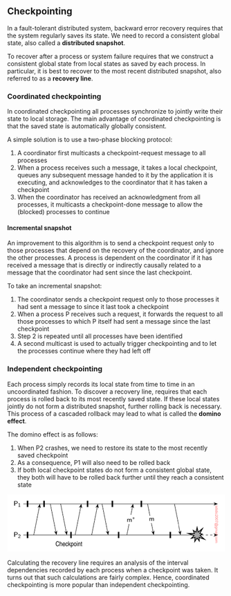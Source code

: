 ## Checkpointing

In a fault-tolerant distributed system, backward error recovery requires that the system regularly saves its state. We need to record a consistent global state, also called a **distributed snapshot**.

To recover after a process or system failure requires that we construct a consistent global state from local states as saved by each process. In particular, it is best to recover to the most recent distributed snapshot, also referred to as a **recovery line**.

### Coordinated checkpointing

In coordinated checkpointing all processes synchronize to jointly write their state to local storage. The main advantage of coordinated checkpointing is that the saved state is automatically globally consistent.

A simple solution is to use a two-phase blocking protocol:

1. A coordinator first multicasts a checkpoint-request message to all processes
2. When a process receives such a message, it takes a local checkpoint, queues any subsequent message handed to it by the application it is executing, and acknowledges to the coordinator that it has taken a checkpoint
3. When the coordinator has received an acknowledgment from all processes, it multicasts a checkpoint-done message to allow the (blocked) processes to continue

#### Incremental snapshot

An improvement to this algorithm is to send a checkpoint request only to those processes that depend on the recovery of the coordinator, and ignore the other processes. A process is dependent on the coordinator if it has received a message that is directly or indirectly causally related to a message that the coordinator had sent since the last checkpoint.

To take an incremental snapshot:

1. The coordinator sends a checkpoint request only to those processes it had sent a message to since it last took a checkpoint
2. When a process P receives such a request, it forwards the request to all those processes to which P itself had sent a message since the last checkpoint
3. Step 2 is repeated until all processes have been identified
4. A second multicast is used to actually trigger checkpointing and to let the processes continue where they had left off

### Independent checkpointing

Each process simply records its local state from time to time in an uncoordinated fashion. To discover a recovery line, requires that each process is rolled back to its most recently saved state. If these local states jointly do not form a distributed snapshot, further rolling back is necessary. This process of a cascaded rollback may lead to what is called the **domino effect**.

The domino effect is as follows:

1. When P2 crashes, we need to restore its state to the most recently saved checkpoint
2. As a consequence, P1 will also need to be rolled back
3. If both local checkpoint states do not form a consistent global state, they both will have to be rolled back further until they reach a consistent state

<img src="../../assets/domino-effect.png">

Calculating the recovery line requires an analysis of the interval dependencies recorded by each process when a checkpoint was taken. It turns out that such calculations are fairly complex. Hence, coordinated checkpointing is more popular than independent checkpointing.
